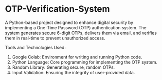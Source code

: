 # OTP-Verification-System
A Python-based project designed to enhance digital security by implementing a One-Time Password (OTP) authentication system. The system generates secure 6-digit OTPs, delivers them via email, and verifies them in real-time to prevent unauthorized access.

Tools and Technologies Used:
1. Google Colab: Environment for writing and running Python code.
2. Python Language: Core programming for implementing the OTP system.
3. Random Library: Generating secure, random OTPs.
4. Input Validation: Ensuring the integrity of user-provided data.

